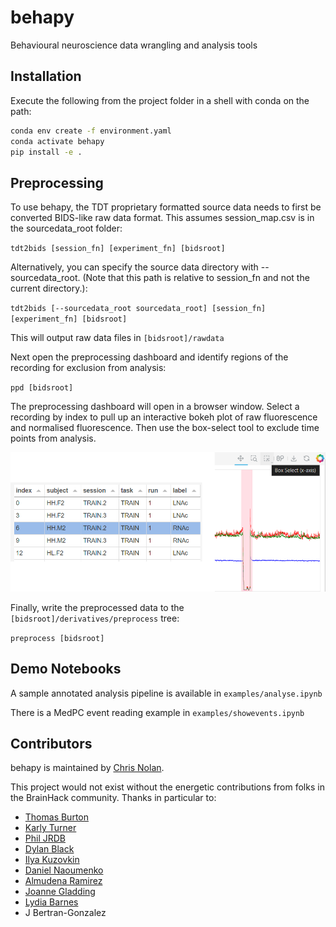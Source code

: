 # behapy
Behavioural neuroscience data wrangling and analysis tools

## Installation

Execute the following from the project folder in a shell with conda on the path:

```bash
conda env create -f environment.yaml
conda activate behapy
pip install -e .
```

## Preprocessing

To use behapy, the TDT proprietary formatted source data needs to first be converted BIDS-like raw data format. This assumes session_map.csv is in the sourcedata_root folder:

`tdt2bids [session_fn] [experiment_fn] [bidsroot]`

Alternatively, you can specify the source data directory with --sourcedata_root. (Note that this path is relative to session_fn and not the current directory.):

`tdt2bids [--sourcedata_root sourcedata_root] [session_fn] [experiment_fn] [bidsroot]`

This will output raw data files in 
`[bidsroot]/rawdata`

Next open the preprocessing dashboard and identify regions of the recording for exclusion from analysis:

`ppd [bidsroot]`

The preprocessing dashboard will open in a browser window. Select a recording by index to pull up an interactive bokeh plot of raw fluorescence and normalised fluorescence. Then use the box-select tool to exclude time points from analysis.

![example interactive dashboard](data/behapy-ppd.png)

Finally, write the preprocessed data to the `[bidsroot]/derivatives/preprocess` tree:

`preprocess [bidsroot]`

## Demo Notebooks

A sample annotated analysis pipeline is available in `examples/analyse.ipynb`

There is a MedPC event reading example in `examples/showevents.ipynb`


## Contributors

behapy is maintained by [Chris Nolan](https://github.com/crnolan).

This project would not exist without the energetic contributions from folks in the BrainHack community. Thanks in particular to:

* [Thomas Burton](https://github.com/thomasjburton)
* [Karly Turner](https://github.com/karlyturner)
* [Phil JRDB](https://github.com/philjrdb)
* [Dylan Black](https://github.com/dylanablack)
* [Ilya Kuzovkin](https://github.com/kuz)
* [Daniel Naoumenko](https://github.com/dnao)
* [Almudena Ramirez](https://github.com/almudena607)
* [Joanne Gladding](https://github.com/jmgladding)
* [Lydia Barnes](https://github.com/lydiabarnes01)
* J Bertran-Gonzalez
